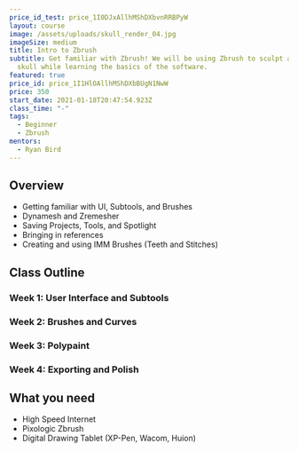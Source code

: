 ```yaml
---
price_id_test: price_1I0DJxAllhMShDXbvnRRBPyW
layout: course
image: /assets/uploads/skull_render_04.jpg
imageSize: medium
title: Intro to Zbrush
subtitle: Get familiar with Zbrush! We will be using Zbrush to sculpt a cartoony
  skull while learning the basics of the software.
featured: true
price_id: price_1I1HlOAllhMShDXbBUgN1NwW
price: 350
start_date: 2021-01-18T20:47:54.923Z
class_time: "-"
tags:
  - Beginner
  - Zbrush
mentors:
  - Ryan Bird
---
```

## Overview

* Getting familiar with UI, Subtools, and Brushes
* Dynamesh and Zremesher
* Saving Projects, Tools, and Spotlight
* Bringing in references
* Creating and using IMM Brushes (Teeth and Stitches)

## Class Outline

### Week 1: User Interface and Subtools

### Week 2: Brushes and Curves

### Week 3: Polypaint

### Week 4: Exporting and Polish

## What you need

* High Speed Internet
* [](https://www.blender.org/)Pixologic Zbrush
* Digital Drawing Tablet (XP-Pen, Wacom, Huion)